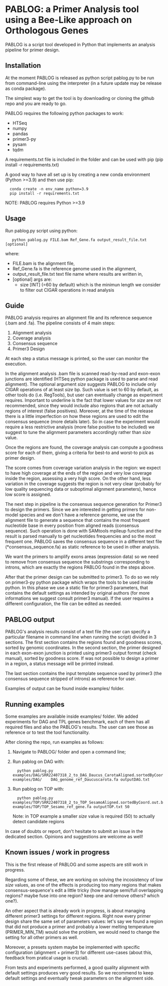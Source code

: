 # PABLOG: a Primer Analysis tool using a Bee-Like approach on Orthologous Genes

PABLOG is a script tool developed in Python that implements an analysis pipeline for primer design.


## Installation
At the moment PABLOG is released as python script pablog.py to be run from command-line using the interpreter (in a future update may be release as conda package).

The simplest way to get the tool is by downloading or cloning the github repo and you are ready to go.

PABLOG requires the following python packages to work:
  - HTSeq
  - numpy
  - pandas
  - primer3-py
  - pysam
  - tqdm

A requirements.txt file is included in the folder and can be used with pip (pip install -r requirements.txt)

A good way to have all set up is by creating a new conda environment (Python >=3.9) and then use pip:

      conda create -n env_name python=3.9
      pip install -r requirements.txt

NOTE: PABLOG requires Python >=3.9 
 

## Usage

Run pablog.py script using python:

       python pablog.py FILE.bam Ref_Gene.fa output_result_file.txt [optional]
       
   where:

   - FILE.bam is the alignment file,
   - Ref_Gene.fa is the reference genome used in the alignment,
   - output_result_file.txt text file name where results are written in,
   - [optional] args are:
     - size [INT] (=60 by default) which is the minimun length we consider to filter out CIGAR operations in read analysis


## Guide

PABLOG analysis requires an alignment file and its reference sequence (.bam and .fa).
The pipeline consists of 4 main steps:

  1. Alignment analysis
  2. Coverage analysis
  3. Consensus sequence
  4. Primer3 Design

At each step a status message is printed, so the user can monitor the execution.

In the alignment analysis .bam file is scanned read-by-read and exon-exon junctions are identified (HTSeq python package is used to parse and read alignment).
The optional argument <em> size </em> suggests PABLOG to include only CIGAR operations of at least <em> size </em> bp.
Such value is set to 60 by default, as other tools do (i.e. RegTools), but user can eventually change as experiment requires. Important to underline is the fact that lower values for <em> size </em> are not recommended, since they would include also regions that are not actually regions of interest (false positives). Moreover, at the time of the release there is a little imperfection on how these regions are used to edit the consensus sequence (more details later). So in case the experiment would require a less restrictive analysis (more false positive to be included) we suggest to tune the alignment parameters accordingly rather than <em> size </em> value. 

Once the regions are found, the coverage analysis can compute a goodness score for each of them, giving a criteria for best-to and worst-to pick as primer design.

The score comes from coverage variation analysis in the region: we expect to have high coverage at the ends of the region and very low coverage inside the region, assessing a very high score. On the other hand, less variation in the coverage suggests the region is not very clear (probably for low quality sequencing data or suboptimal alignment parameters), hence low score is assigned. 

The next step in pipeline is the consensus sequence generation for Primer3 to design the primers. 
Since we are interested in getting primers for non-model species and we don't have a reference genome,
we use the alignment file to generate a sequence that contains the most frequent nucleotide base in every position from aligned reads (consensus sequence). Such operation is done with SAMtools mpileup function and the result is parsed manually to get nucleotides frequencies and so the most frequent one. 
PABLOG saves the consensus sequence in a different text file (*consensus_sequence.fa) as static reference to be used in other analysis. 

We want the primers to amplify exons areas (expression data) so we need to remove from consensus sequence the substrings corresponding to introns, which are exactly the regions PABLOG found in the steps above.

After that the primer design can be submitted to primer3. To do so we rely on primer3-py python package which wraps the tools to be used inside python.
In this phase we use a static file for primer3 parameters, that contains the default settings as intended by original authors (for more informations we suggest consult primer3 manual).
If the user requires a different configuration, the file can be edited as needed.

## PABLOG output

PABLOG's analysis results consist of a text file (the user can specify a particular filename in command line when running the script) divided in 3 sections.
The first section contains the regions found and goodness scores, sorted by genomic coordinates.
In the second section, the primer designed in each exon-exon junction is printed using primer3 output format (check manual), sorted by goodness score.
If was not possible to design a primer in a region, a status message will be printed instead.  

The last section contains the input template sequence used by primer3 (the consensus sequence stripped of introns) as reference for user. 

Examples of output can be found inside examples/ folder.  

## Running examples

Some examples are available inside examples/ folder. We added experiments for DAG and TPL genes benchmark, each of them has all required files and also the PABLOG's results. The user can see those as reference or to test the tool functionality.

After cloning the repo, run examples as follows:

      
   1) Navigate to PABLOG/ folder and open a command line;
   2) Run pablog on DAG with:

            python pablog.py examples/DAG/SRR22407318_2_to_DAG_Daucus_CarotaAligned.sortedByCoord.out.bam examples/DAG/    DAG_genome_ref_Daucuscarota.fa outputDAG.txt
   3) Run pablog on TOP with:
            
            python pablog.py examples/TOP/SRR22407318_2_to_TOP_SesamoAligned.sortedByCoord.out.bam examples/TOP/TOP_Sesamo_ref_gene.fa outputTOP.txt 50
      Note: in TOP example a smaller <em> size </em> value is required (50) to actually detect candidate regions  

In case of doubts or report, don't hesitate to submit an issue in the dedicated section. Opinions and suggestions are welcome as well!

## Known issues / work in progress

This is the first release of PABLOG and some aspects are still work in progress. 

Regarding some of these, we are working on solving the incosistency of low <em> size </em> values, as one of the effects is producing too many regions that makes consensus-sequence's edit a little tricky (how manage semi/full overlapping regions? maybe fuse into one region? keep one and remove others? which one?).

An other aspect that is already work in progress, is about managing different primer3 settings for different regions. Right now every primer design share the same set of parameters values: let's say we found a region that did not produce a primer and probably a lower melting temperature (PRIMER_MIN_TM) would solve the problem, we would need to change the setting for all other primers as well.   

Moreover, a presets system maybe be implemented with specific configuration (alignment + primer3) for different use-cases (about this, feedback from pratical usage is crucial).

From tests and experiments performed, a good quality alignment with default settings produces very good results.
So we recommend to keep default settings and eventually tweak parameters on the alignment side.
